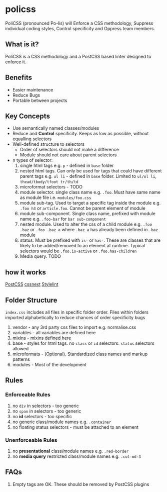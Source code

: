 # policss
PoliCSS (pronounced Po-lis) will Enforce a CSS methodology, Suppress individual coding styles, Control specificity and Oppress team members.

## What is it?
PoliCSS is a CSS methodology and a PostCSS based linter designed to enforce it.

## Benefits

* Easier maintenance
* Reduce Bugs
* Portable between projects

## Key Concepts

* Use semantically named classes/modules
* Reduce and __Control__ specificity. Keeps as low as possible, without equalling selectors
* Well-defined structure to selectors
  * Order of selectors should not make a difference
  * Module should not care about parent selectors
* n types of selector:
  1. single html tags e.g. `p` - defined in `base` folder
  2. nested html tags. Can only be used for tags that could have different parent tags e.g. `ul li` - defined in `base` folder. Limited to `ul/ol li`, `thead/tbody/tfoot tr/th/td`
  3. microformat selectors - TODO
  4. module selector. single class name e.g. `.foo`. Must have same name as module file i.e. `modules/foo.css`
  5. module sub-tag. Used to target a specific tag inside the module e.g. `.foo h3` or `article.foo`. Cannot be parent element of module
  6. module sub-component. Single class name, prefixed with module name e.g. `.foo-bar` for `bar sub-component`
  7. nested module. Used to alter the css of a child module e.g. `.foo .baz` or `.foo .baz a` where `.baz a` has already been defined in `.baz` module
  8. status. Must be prefixed with `is-` or `has-`. These are classes that are likely to be added/removed to an element at runtime. Typical selectors would be `.foo.is-active` or `.foo.has-children`
  9. Media query. TODO

## how it works
[PostCSS](https://github.com/postcss/postcss)
[cssnext](http://cssnext.io/)
[Stylelint](http://stylelint.io/)

## Folder Structure

`index.css` includes all files in specific folder order. Files within folders imported alphabetically
to reduce chances of order specificity bugs

1. vendor - any 3rd party css files to import e.g. normalise.css
2. variables - all variables are defined here
3. mixins - mixins defined here
4. base - styles for html tags. no `class` or `id` selectors. `status` selectors allowed
5. microformats - (Optional). Standardized class names and markup patterns
5. modules - Most of the development

## Rules

### Enforceable Rules
1. no `div` in selectors - too generic
1. no `span` in selectors - too generic
1. no __id__ selectors - too specific
1. no generic class/module names e.g. `.container`
1. no floating status selectors - must be attached to an element

### Unenforceable Rules
1. no __presentational__ class/module names e.g. `.red-border`
1. no __media query__ restricted class/module names e.g. `.col-md-3`

## FAQs
1. Empty tags are OK. These should be removed by PostCSS plugins
